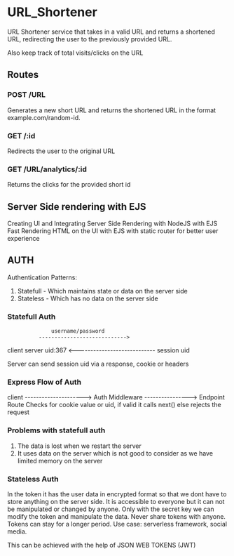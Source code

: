 # URL_Shortener

URL Shortener service that takes in a valid URL and returns a shortened URL, redirecting the user to the previously provided URL. 

Also keep track of total visits/clicks on the URL

## Routes 

### POST /URL  
Generates a new short URL and returns the shortened URL in the format example.com/random-id.

### GET /:id 
Redirects the user to the original URL

### GET /URL/analytics/:id
Returns the clicks for the provided short id

## Server Side rendering with EJS
Creating UI and Integrating Server Side Rendering with NodeJS with EJS
Fast Rendering HTML on the UI with EJS with static router for better user experience

## AUTH

Authentication Patterns:
1. Statefull - Which maintains state or data on the server side
2. Stateless - Which has no data on the server side

### Statefull Auth

                  username/password
              ----------------------------> 
 client                                      server
 uid:367      <----------------------------
                    session uid

Server can send session uid via a response, cookie or headers

### Express Flow of Auth


client ---------------------> Auth Middleware ----------------> Endpoint Route
        Checks for cookie
        value or uid, if
        valid it calls 
        next() else rejects 
        the request

### Problems with statefull auth

1. The data is lost when we restart the server
2. It uses data on the server which is not good to consider as we have limited memory on the server

### Stateless Auth

In the token it has the user data in encrypted format so that we dont have to store anything on the server side. It is accessible to everyone but it can not be manipulated or changed by anyone. Only with the secret key we can modify the token and manipulate the data. Never share tokens with anyone. Tokens can stay for a longer period. Use case: serverless framework, social media.

This can be achieved with the help of JSON WEB TOKENS (JWT)
